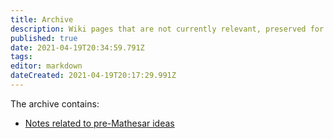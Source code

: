 ```yaml
---
title: Archive
description: Wiki pages that are not currently relevant, preserved for history.
published: true
date: 2021-04-19T20:34:59.791Z
tags: 
editor: markdown
dateCreated: 2021-04-19T20:17:29.991Z
---
```


The archive contains:
- [Notes related to pre-Mathesar ideas](pre-mathesar/home.md)
